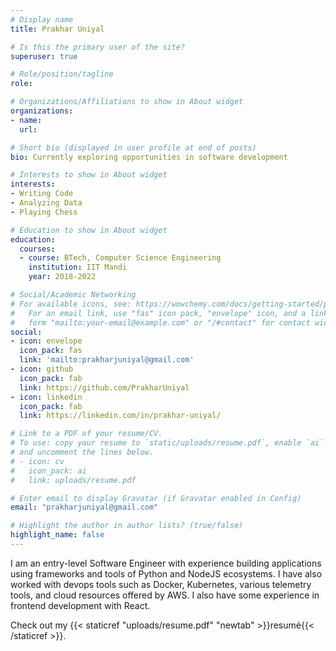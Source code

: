 ```yaml
---
# Display name
title: Prakhar Uniyal

# Is this the primary user of the site?
superuser: true

# Role/position/tagline
role:

# Organizations/Affiliations to show in About widget
organizations:
- name: 
  url: 

# Short bio (displayed in user profile at end of posts)
bio: Currently exploring opportunities in software development

# Interests to show in About widget
interests:
- Writing Code
- Analyzing Data
- Playing Chess

# Education to show in About widget
education:
  courses:
  - course: BTech, Computer Science Engineering
    institution: IIT Mandi
    year: 2018-2022

# Social/Academic Networking
# For available icons, see: https://wowchemy.com/docs/getting-started/page-builder/#icons
#   For an email link, use "fas" icon pack, "envelope" icon, and a link in the
#   form "mailto:your-email@example.com" or "/#contact" for contact widget.
social:
- icon: envelope
  icon_pack: fas
  link: 'mailto:prakharjuniyal@gmail.com'
- icon: github
  icon_pack: fab
  link: https://github.com/PrakharUniyal
- icon: linkedin
  icon_pack: fab
  link: https://linkedin.com/in/prakhar-uniyal/

# Link to a PDF of your resume/CV.
# To use: copy your resume to `static/uploads/resume.pdf`, enable `ai` icons in `params.toml`, 
# and uncomment the lines below.
# - icon: cv
#   icon_pack: ai
#   link: uploads/resume.pdf

# Enter email to display Gravatar (if Gravatar enabled in Config)
email: "prakharjuniyal@gmail.com"

# Highlight the author in author lists? (true/false)
highlight_name: false
---
```

I am an entry-level Software Engineer with experience building applications using frameworks and tools of Python and NodeJS ecosystems. I have also worked with devops tools such as Docker, Kubernetes, various telemetry tools, and cloud resources offered by AWS. I also have some experience in frontend development with React.

Check out my {{< staticref "uploads/resume.pdf" "newtab" >}}resumé{{< /staticref >}}.
